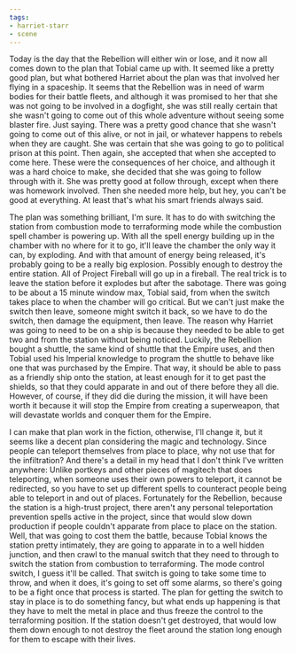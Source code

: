 ```yaml
---
tags:
- harriet-starr
- scene
---
```


Today is the day that the Rebellion will either win or lose, and it now
all comes down to the plan that Tobial came up with. It seemed like a
pretty good plan, but what bothered Harriet about the plan was that
involved her flying in a spaceship. It seems that the Rebellion was in
need of warm bodies for their battle fleets, and although it was
promised to her that she was not going to be involved in a dogfight, she
was still really certain that she wasn't going to come out of this whole
adventure without seeing some blaster fire. Just saying. There was a
pretty good chance that she wasn't going to come out of this alive, or
not in jail, or whatever happens to rebels when they are caught. She was
certain that she was going to go to political prison at this point. Then
again, she accepted that when she accepted to come here. These were the
consequences of her choice, and although it was a hard choice to make,
she decided that she was going to follow through with it. She was pretty
good at follow through, except when there was homework involved. Then she
needed more help, but hey, you can't be good at everything. At least
that's what his smart friends always said.

The plan was something brilliant, I'm sure. It has to do with switching
the station from combustion mode to terraforming mode while the
combustion spell chamber is powering up. With all the spell energy
building up in the chamber with no where for it to go, it'll leave the
chamber the only way it can, by exploding. And with that amount of
energy being released, it's probably going to be a really big explosion.
Possibly enough to destroy the entire station. All of Project Fireball
will go up in a fireball. The real trick is to leave the station before
it explodes but after the sabotage. There was going to be about a 15
minute window max, Tobial said, from when the switch takes place to when
the chamber will go critical. But we can't just make the switch then
leave, someone might switch it back, so we have to do the switch, then
damage the equipment, then leave. The reason why Harriet was going to
need to be on a ship is because they needed to be able to get two and
from the station without being noticed. Luckily, the Rebellion bought a
shuttle, the same kind of shuttle that the Empire uses, and then Tobial
used his Imperial knowledge to program the shuttle to behave like one
that was purchased by the Empire. That way, it should be able to pass as
a friendly ship onto the station, at least enough for it to get past the
shields, so that they could apparate in and out of there before they all
die. However, of course, if they did die during the mission, it will
have been worth it because it will stop the Empire from creating a
superweapon, that will devastate worlds and conquer them for the Empire.

I can make that plan work in the fiction, otherwise, I'll
change it, but it seems like a decent plan considering the magic and
technology. Since people can teleport themselves from place to place,
why not use that for the infiltration? And there's a detail in my head
that I don't think I've written anywhere: Unlike portkeys and other
pieces of magitech that does teleporting, when someone uses their own
powers to teleport, it cannot be redirected, so you have to set up
different spells to counteract people being able to teleport in and out
of places. Fortunately for the Rebellion, because the station is a
high-trust project, there aren't any personal teleportation prevention
spells active in the project, since that would slow down production if
people couldn't apparate from place to place on the station. Well, that
was going to cost them the battle, because Tobial knows the station
pretty intimately, they are going to apparate in to a well hidden
junction, and then crawl to the manual switch that they need to through
to switch the station from combustion to terraforming. The mode control
switch, I guess it'll be called. That switch is going to take some time
to throw, and when it does, it's going to set off some alarms, so
there's going to be a fight once that process is started. The plan for
getting the switch to stay in place is to do something fancy, but what
ends up happening is that they have to melt the metal in place and thus
freeze the control to the terraforming position. If the station doesn't
get destroyed, that would low them down enough to not destroy the fleet
around the station long enough for them to escape with their lives.
